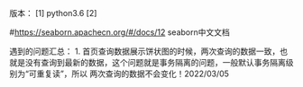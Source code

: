 版本：
    [1] python3.6
    [2]  

#https://seaborn.apachecn.org/#/docs/12   seaborn中文文档

遇到的问题汇总：
    1. 首页查询数据展示饼状图的时候，两次查询的数据一致，也就是没有查询到最新的数据，这个问题就是事务隔离的问题，一般默认事务隔离级别为“可重复读”，所以
两次查询的数据不会变化！2022/03/05 

